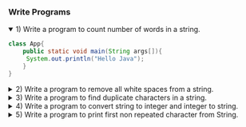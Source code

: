### Write Programs
<details open>
<summary>1) Write a program to count number of words in a string.</summary>
<p>
    
```java
class App{  
    public static void main(String args[]){  
     System.out.println("Hello Java");  
    }  
}  
```

</p>
</details> 

<details>
<summary>2) Write a program to remove all white spaces from a string.</summary>
<p>
    
```java
class App{  
    public static void main(String args[]){  
     System.out.print("Welcome to PC.");  
    }  
}  
```
    
</p>
</details> 

<details>
<summary>3) Write a program to find duplicate characters in a string.</summary>
<p>

```java
class App{  
    public static void main(String args[]){  
     System.out.print("Welcome to PC.");  
    }  
}  
```

</p>
</details> 

<details>
<summary>4) Write a program to convert string to integer and integer to string.</summary>
<p>
    
```java
class App{  
    public static void main(String args[]){  
     System.out.print("Welcome to PC.");  
    }  
}  
```
    
</p>
</details> 

<details>
<summary>5) Write a program to print first non repeated character from String.</summary>
<p>
    
```java
class App{  
    public static void main(String args[]){  
     System.out.print("Welcome to PC.");  
    }  
}  
```
    
</p>
</details> 
